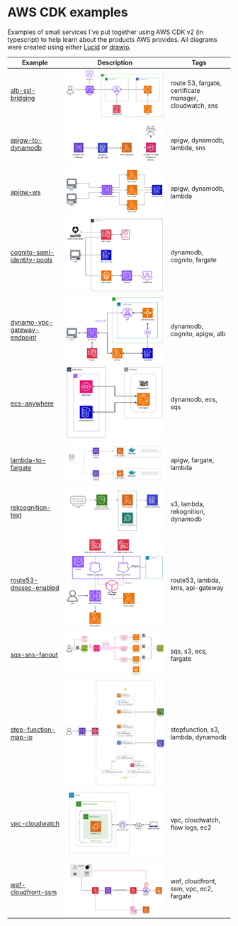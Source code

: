 # AWS CDK examples

Examples of small services I've put together using AWS CDK v2 (in typescript) to help learn about the products AWS provides. All diagrams were created using either [Lucid](https://lucid.app) or [drawio](https://www.drawio.com/).

| Example                                         | Description                                                                               | Tags                                                    |
| ----------------------------------------------- | ----------------------------------------------------------------------------------------- | ------------------------------------------------------- |
| [alb-ssl-bridging](./alb-ssl-bridging/)         | ![alb-ssl-bridging](./alb-ssl-bridging/img/alb-ssl-bridging-architecture.png)             | route 53, fargate, certificate manager, cloudwatch, sns |
| [apigw-to-dynamodb](./apigw-to-dynamodb/)       | ![apigw-to-dynamodb](./apigw-to-dynamodb/img/apigw-to-dynamodb-architecture.png)          | apigw, dynamodb, lambda, sns                            |
| [apigw-ws](./apigw-ws/)       | ![apigw-ws](./apigw-ws/img/apigw-ws-architecture.png)          | apigw, dynamodb, lambda                            |
| [cognito-saml-identity-pools](./cognito-saml-identity-pools/)       | ![cognito-saml-identity-pools](./cognito-saml-identity-pools/img/cognito-saml-identity-pools-architecture.png)          | dynamodb, cognito, fargate                            |
| [dynamo-vpc-gateway-endpoint](./dynamo-vpc-gateway-endpoint/)       | ![dynamo-vpc-gateway-endpoint](./dynamo-vpc-gateway-endpoint/img/dynamo-vpc-gateway-endpoint-architecture.png)          | dynamodb, cognito, apigw, alb                            |
| [ecs-anywhere](./ecs-anywhere/)       | ![ecs-anywhere](./ecs-anywhere/img/ecs-anywhere-architecture.png)          | dynamodb, ecs, sqs                            |
| [lambda-to-fargate](./lambda-to-fargate/)       | ![lambda-to-fargate](./lambda-to-fargate/img/lambda-to-fargate-architecture.png)          | apigw, fargate, lambda                                  |
| [rekcognition-text](./rekognition-text/)        | ![rekcognition-text](./rekognition-text/img/rekognition-text-architecture.png)            | s3, lambda, rekognition, dynamodb                       |
| [route53-dnssec-enabled](./route53-dnssec-enabled/)        | ![route53-dnssec-enabled](./route53-dnssec-enabled/img/route53-dnssec-enabled-architecture.png)            | route53, lambda, kms, api-gateway                       |
| [sqs-sns-fanout](./sqs-sns-fanout/)        | ![sqs-sns-fanout](./sqs-sns-fanout/img/sqs-sns-fanout-architecture.png)            | sqs, s3, ecs, fargate |
| [step-function-map-io](./step-function-map-io/) | ![step-function-map-io](./step-function-map-io/img/step-function-map-io-architecture.png) | stepfunction, s3, lambda, dynamodb                      |
| [vpc-cloudwatch](./vpc-cloudwatch/)             | ![vpc-cloudwatch](./vpc-cloudwatch/img/vpc-cloudwatch-architecture.png)                   | vpc, cloudwatch, flow logs, ec2                         |
| [waf-cloudfront-ssm](./waf-cloudfront-ssm/)     | ![waf-cloudfront-ssm](./waf-cloudfront-ssm/img/waf-cloudfront-ssm-architecture.png)       | waf, cloudfront, ssm, vpc, ec2, fargate                 |
